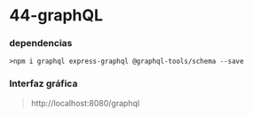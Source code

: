 # 44-graphQL

### dependencias

```
>npm i graphql express-graphql @graphql-tools/schema --save
```

### Interfaz gráfica

> http://localhost:8080/graphql
